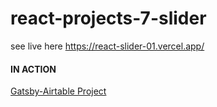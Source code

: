 # react-projects-7-slider

see live here https://react-slider-01.vercel.app/

#### IN ACTION

[Gatsby-Airtable Project](https://gatsby-airtable-design-project.netlify.app/)
